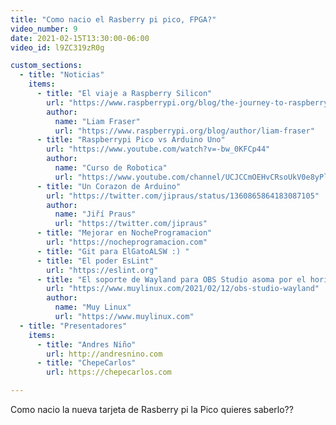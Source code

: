 ```yaml
---
title: "Como nacio el Rasberry pi pico, FPGA?"
video_number: 9
date: 2021-02-15T13:30:00-06:00
video_id: l9ZC319zR0g

custom_sections:
  - title: "Noticias"
    items:
      - title: "El viaje a Raspberry Silicon"
        url: "https://www.raspberrypi.org/blog/the-journey-to-raspberry-silicon"
        author:
          name: "Liam Fraser"
          url: "https://www.raspberrypi.org/blog/author/liam-fraser"
      - title: "Raspberrypi Pico vs Arduino Uno"
        url: "https://www.youtube.com/watch?v=-bw_0KFCp44"
        author:
          name: "Curso de Robotica"
          url: "https://www.youtube.com/channel/UCJCCmOEHvCRsoUkV0e8yPlQ"
      - title: "Un Corazon de Arduino"
        url: "https://twitter.com/jipraus/status/1360865864183087105"
        author:
          name: "Jiří Praus"
          url: "https://twitter.com/jipraus"
      - title: "Mejorar en NocheProgramacion"
        url: "https://nocheprogramacion.com"
      - title: "Git para ElGatoALSW :) "
      - title: "El poder EsLint"
        url: "https://eslint.org"
      - title: "El soporte de Wayland para OBS Studio asoma por el horizonte"
        url: "https://www.muylinux.com/2021/02/12/obs-studio-wayland"
        author:
          name: "Muy Linux"
          url: "https://www.muylinux.com"
  - title: "Presentadores"
    items:
      - title: "Andres Niño"
        url: http://andresnino.com
      - title: "ChepeCarlos"
        url: https://chepecarlos.com

---
```


Como nacio la nueva tarjeta de Rasberry pi la Pico quieres saberlo??
